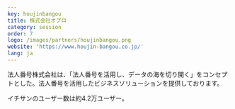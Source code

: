 ```yaml
---
key: houjinbangou
title: 株式会社オプロ
category: session
order: 7
logo: /images/partners/houjinbangou.png
website: 'https://www.houjin-bangou.co.jp/'
lang: ja
---
```

法人番号株式会社は、「法人番号を活用し、データの海を切り開く」をコンセプトとした。法人番号を活用したビジネスソリューションを提供しております。

イチサンのユーザー数は約4.2万ユーザー。